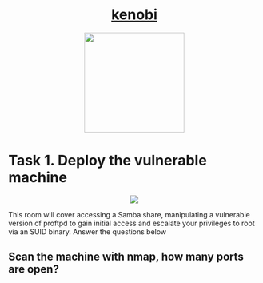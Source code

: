 # <div align="center">[kenobi](https://tryhackme.com/r/room/kenobi)</div>
<div align="center">
<img src="https://github.com/user-attachments/assets/87cc5aeb-1a06-43b3-93fe-9533cd3f9402" height="200"></img>
</div>




# Task 1. Deploy the vulnerable machine
<div align="center">
<img src="https://i.imgur.com/OcA2KrK.gif" height=""></img>
</div>

This room will cover accessing a Samba share, manipulating a vulnerable version of proftpd to gain initial access and escalate your privileges to root via an SUID binary.
Answer the questions below

## Scan the machine with nmap, how many ports are open?
```

```
# 













<!--
<div align="center">
<img src="" height=""></img>
</div>
